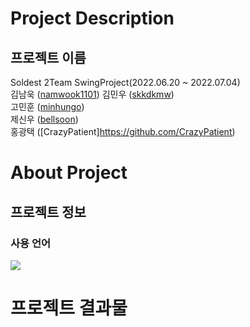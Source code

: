 # Project Description  
## 프로젝트 이름  
Soldest 2Team SwingProject(2022.06.20 ~ 2022.07.04)  
김남욱 ([namwook1101](https://github.com/namwook1101))
김민우 ([skkdkmw](https://github.com/skkdkmw))  
고민훈 ([minhungo](https://github.com/minhungo))  
제신우 ([bellsoon](https://github.com/bellsoon))  
홍광택 ([CrazyPatient]https://github.com/CrazyPatient)  





# About Project   
## 프로젝트 정보  
### 사용 언어  
<img src="https://img.shields.io/badge/Oracle-#F80000?style=for-the-badge&logo=Oracle&logoColor=white"/>


# 프로젝트 결과물  


